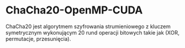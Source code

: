 # ChaCha20-OpenMP-CUDA
ChaCha20 jest algorytmem szyfrowania strumieniowego z kluczem symetrycznym wykonującym 20 rund operacji bitowych takie jak (XOR, permutacje, przesunięcia).
